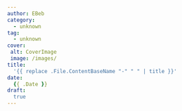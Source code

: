```yaml
---
author: EBeb
category:
  - unknown
tag:
  - unknown
cover:
 alt: CoverImage
 image: /images/
title: 
  '{{ replace .File.ContentBaseName "-" " " | title }}'
date: 
  {{ .Date }}
draft:
  true
---
```

